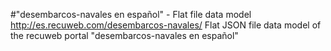 #"desembarcos-navales en español" - Flat file data model
http://es.recuweb.com/desembarcos-navales/
Flat JSON file data model of the recuweb portal "desembarcos-navales en español"
